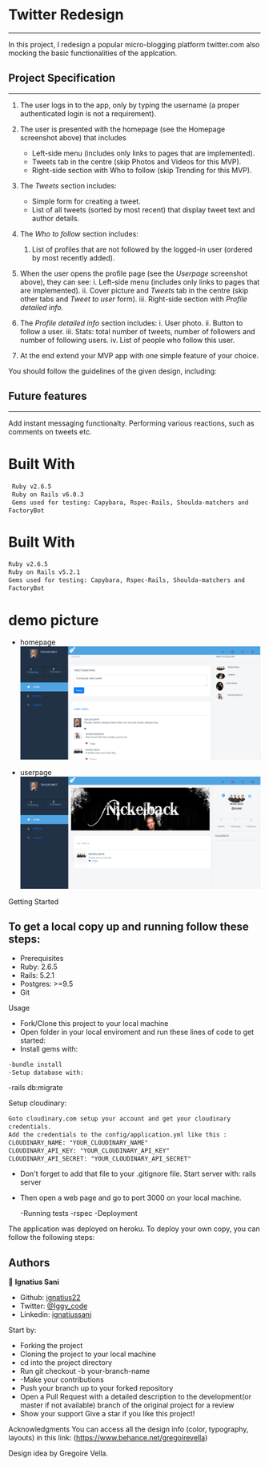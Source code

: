 # Twitter Redesign
---
In this project, I redesign a popular micro-blogging platform twitter.com also mocking the basic functionalities of the applcation.

## Project Specification
---
1. The user logs in to the app, only by typing the username (a proper authenticated login is not a requirement).

2. The user is presented with the homepage (see the Homepage screenshot above) that includes
	 - Left-side menu (includes only links to pages that are implemented).
	 - Tweets tab in the centre (skip Photos and Videos for this MVP).
	 - Right-side section with Who to follow (skip Trending for this MVP).

3. The *Tweets* section includes:
    - Simple form for creating a tweet.
    - List of all tweets (sorted by most recent) that display tweet text and author details.

4. The *Who to follow* section includes:
    1. List of profiles that are not followed by the logged-in user (ordered by most recently added).

5. When the user opens the profile page (see the *Userpage* screenshot above), they can see:
    i. Left-side menu (includes only links to pages that are implemented).
    ii. Cover picture and *Tweets* tab in the centre (skip other tabs and *Tweet to user* form).
    iii. Right-side section with *Profile detailed info.*
6. The *Profile detailed info* section includes:
         i. User photo.
         ii. Button to follow a user.
         iii. Stats: total number of tweets, number of followers and number of following users.
         iv. List of people who follow this user.
7. At the end extend your MVP app with one simple feature of your choice.

You should follow the guidelines of the given design, including:

## Future features
---
  Add instant messaging functionalty.
  Performing various reactions, such as comments on tweets etc.
#  Built With
     Ruby v2.6.5
     Ruby on Rails v6.0.3
     Gems used for testing: Capybara, Rspec-Rails, Shoulda-matchers and FactoryBot
#  Built With
	Ruby v2.6.5
	Ruby on Rails v5.2.1
	Gems used for testing: Capybara, Rspec-Rails, Shoulda-matchers and FactoryBot


# demo picture
  - homepage
     ![alt text](homepage.png)


  - userpage
  	 ![alt text](userpage.png)

Getting Started

To get a local copy up and running follow these steps:
---

- Prerequisites
-  Ruby: 2.6.5
-   Rails: 5.2.1
-   Postgres: >=9.5
-    Git

Usage
  - Fork/Clone this project to your local machine
  -  Open folder in your local enviroment and run these lines of code to get started:
  -    Install gems with:

    -bundle install
    -Setup database with:
   -rails db:migrate

Setup cloudinary:

	Goto cloudinary.com setup your account and get your cloudinary credentials.
	Add the credentials to the config/application.yml like this :
	CLOUDINARY_NAME: "YOUR_CLOUDINARY_NAME"
	CLOUDINARY_API_KEY: "YOUR_CLOUDINARY_API_KEY"
	CLOUDINARY_API_SECRET: "YOUR_CLOUDINARY_API_SECRET"
- Don't forget to add that file to your .gitignore file. Start server with:
    rails server
- Then open a web page and go to port 3000 on your local machine.

    -Running tests
    -rspec
    -Deployment

The application was deployed on heroku. To deploy your own copy, you can follow the following steps:



## Authors

👤 **Ignatius Sani**

- Github: [ignatius22](https://github.com/ignatius22)
- Twitter: [@Iggy_code](https://twitter.com/iggy_code)
- Linkedin: [ignatiussani](https://www.linkedin.com/in/ignatiussani)

Start by:

- Forking the project
- Cloning the project to your local machine
- cd into the project directory
- Run git checkout -b your-branch-name
- -Make your contributions
- Push your branch up to your forked repository
- Open a Pull Request with a detailed description to the development(or master if not available) branch of the original project for a review
- Show your support
Give a star if you like this project!

Acknowledgments
You can access all the design info (color, typography, layouts) in this link:
(https://www.behance.net/gregoirevella)

Design idea by Gregoire Vella.


